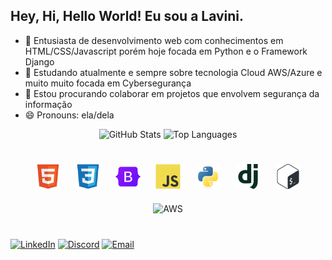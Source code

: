 ## Hey, Hi, Hello World! Eu sou a Lavini.

- 🔭 Entusiasta de desenvolvimento web com conhecimentos em HTML/CSS/Javascript porém hoje focada em Python e o Framework Django
- 🌱 Estudando atualmente e sempre sobre tecnologia Cloud AWS/Azure e muito muito focada em Cybersegurança 
- 👯 Estou procurando colaborar em projetos que envolvem segurança da informação
- 😄 Pronouns: ela/dela


<div align="center">
  <img src="https://github-readme-stats.vercel.app/api?username=LaviniBastos&show_icons=true&theme=date_night" alt="GitHub Stats" />
  <img src="https://github-readme-stats.vercel.app/api/top-langs/?username=LaviniBastos&layout=compact&theme=date_night" alt="Top Languages" />
</div>

##

<div align="center">
  <img src="https://raw.githubusercontent.com/devicons/devicon/master/icons/html5/html5-original.svg" alt="HTML5" width="40" height="40" style="margin: 10px;"/>
  <img src="https://raw.githubusercontent.com/devicons/devicon/master/icons/css3/css3-original.svg" alt="CSS3" width="40" height="40" style="margin: 10px;"/>
  <img src="https://raw.githubusercontent.com/devicons/devicon/master/icons/bootstrap/bootstrap-original.svg" alt="Bootstrap" width="40" height="40" style="margin: 10px;"/>
  <img src="https://raw.githubusercontent.com/devicons/devicon/master/icons/javascript/javascript-original.svg" alt="JavaScript" width="40" height="40" style="margin: 10px;"/>
  <img src="https://raw.githubusercontent.com/devicons/devicon/master/icons/python/python-original.svg" alt="Python" width="40" height="40" style="margin: 10px;"/>
  <img src="https://raw.githubusercontent.com/devicons/devicon/master/icons/django/django-plain.svg" alt="Django" width="40" height="40" style="margin: 10px;"/>
  <img src="https://raw.githubusercontent.com/devicons/devicon/master/icons/bash/bash-original.svg" alt="Bash" width="40" height="40" style="margin: 10px;"/>
  <img src="https://cdn.jsdelivr.net/gh/devicons/devicon@latest/icons/amazonwebservices/amazonwebservices-plain-wordmark.svg" alt="AWS" width="40" height="40" style="margin: 10px;"/>
  
</div>

##

[![LinkedIn](https://img.shields.io/badge/-LinkedIn-0A66C2?style=for-the-badge&logo=linkedin&logoColor=white)](https://www.linkedin.com/in/lavinibastos/)
[![Discord](https://img.shields.io/badge/-Discord-5865F2?style=for-the-badge&logo=discord&logoColor=white)](https://discordapp.com/users/1218222475469656155)
[![Email](https://img.shields.io/badge/-Email-D14836?style=for-the-badge&logo=gmail&logoColor=white)](mailto:bastoslavini@gmail.com)
